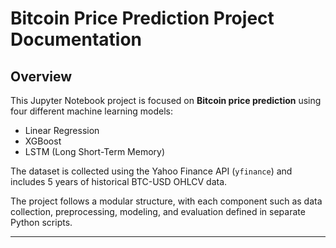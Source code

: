 # Bitcoin Price Prediction Project Documentation

## Overview

This Jupyter Notebook project is focused on **Bitcoin price prediction** using four different machine learning models:

- Linear Regression
- XGBoost
- LSTM (Long Short-Term Memory)

The dataset is collected using the Yahoo Finance API (`yfinance`) and includes 5 years of historical BTC-USD OHLCV data.

The project follows a modular structure, with each component such as data collection, preprocessing, modeling, and evaluation defined in separate Python scripts.

---
